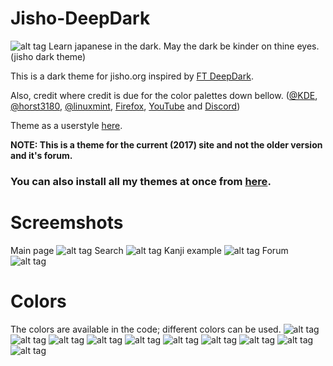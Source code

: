 # Jisho-DeepDark
![alt tag](https://raw.githubusercontent.com/RaitaroH/Jisho-DeepDark/master/Images/Jisho%20-%20DeepDark.png)
Learn japanese in the dark. May the dark be kinder on thine eyes. (jisho dark theme)

This is a dark theme for jisho.org inspired by [FT DeepDark](https://addons.mozilla.org/en-US/firefox/addon/ft-deepdark/?src=search). 

Also, credit where credit is due for the color palettes down bellow. ([@KDE](https://github.com/KDE), [@horst3180](https://github.com/horst3180), [@linuxmint](https://github.com/linuxmint), [Firefox](https://www.mozilla.org/en-US/firefox/new/), [YouTube](https://www.youtube.com/) and [Discord](https://discordapp.com/))

Theme as a userstyle [here](https://userstyles.org/styles/148338/jisho-deepdark).

**NOTE: This is a theme for the current (2017) site and not the older version and it's forum.**

### **You can also install all my themes at once from [here](https://github.com/RaitaroH/Import-All-Deepdark).**


# Screemshots
Main page
![alt tag](https://raw.githubusercontent.com/RaitaroH/Jisho-DeepDark/master/Images/Main_Page.png)
Search
![alt tag](https://raw.githubusercontent.com/RaitaroH/Jisho-DeepDark/master/Images/Search.png)
Kanji example
![alt tag](https://raw.githubusercontent.com/RaitaroH/Jisho-DeepDark/master/Images/Kanji_example.png)
Forum
![alt tag](https://raw.githubusercontent.com/RaitaroH/Jisho-DeepDark/master/Images/Forum.png)

# Colors 
The colors are available in the code; different colors can be used.
![alt tag](https://raw.githubusercontent.com/RaitaroH/Jisho-DeepDark/master/Images/ArcDark_Colors.png)
![alt tag](https://raw.githubusercontent.com/RaitaroH/Jisho-DeepDark/master/Images/BreezeDark_Colors.png)
![alt tag](https://raw.githubusercontent.com/RaitaroH/Jisho-DeepDark/master/Images/DeepDark_Colors.png)
![alt tag](https://raw.githubusercontent.com/RaitaroH/Jisho-DeepDark/master/Images/Discord_Colors.png)
![alt tag](https://raw.githubusercontent.com/RaitaroH/Jisho-DeepDark/master/Images/Firefox_Colors.png)
![alt tag](https://raw.githubusercontent.com/RaitaroH/Jisho-DeepDark/master/Images/Firefox57_Colors.png)
![alt tag](https://raw.githubusercontent.com/RaitaroH/Jisho-DeepDark/master/Images/Mint-Y-Dark_Colors.png)
![alt tag](https://raw.githubusercontent.com/RaitaroH/Jisho-DeepDark/master/Images/VertexDark_Colors.png)
![alt tag](https://raw.githubusercontent.com/RaitaroH/Jisho-DeepDark/master/Images/YouTube_Colors.png)
![alt tag](https://raw.githubusercontent.com/RaitaroH/Jisho-DeepDark/master/Images/9anime_Colors.png)
